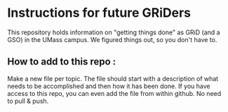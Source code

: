 # Instructions for future GRiDers

This repository holds information on "getting things done" as GRiD (and a GSO) in the UMass campus. We figured things out, so you  don't have to. 

## How to add to this repo :

Make a new file per topic. The file should start with a description of what needs to be accomplished and then how it has been done. If you have access to this repo, you can even add the file from within github. No need to pull & push. 


